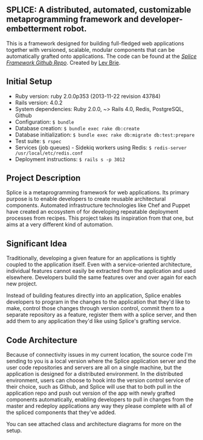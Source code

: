 ## SPLICE: A distributed, automated, customizable metaprogramming framework and developer-embetterment robot.

This is a framework designed for building full-fledged web applications together with versioned, scalable, modular components that can be automatically grafted onto applications.  The code can be found at the [*Splice Framework Github Repo*](http://github.com/levbrie/splices). Created by [Lev Brie](http://github.com/levbrie).

Initial Setup
--------------------------------------------------------------------------------

* Ruby version: ruby 2.0.0p353 (2013-11-22 revision 43784)
* Rails version: 4.0.2
* System dependencies: Ruby 2.0.0, ~> Rails 4.0, Redis, PostgreSQL, Github
* Configuration: `$ bundle`
* Database creation: `$ bundle exec rake db:create`
* Database initialization: `$ bundle exec rake db:migrate db:test:prepare`
* Test suite: `$ rspec`
* Services (job queues) - Sidekiq workers using Redis: `$ redis-server /usr/local/etc/redis.conf`
* Deployment instructions: `$ rails s -p 3012`

Project Description
-------------------

Splice is a metaprogramming framework for web applications.  Its primary purpose is to enable developers to create reusable architectural components.  Automated infrastructure technologies like Chef and Puppet have created an ecosystem of for developing repeatable deployment processes from recipes.  This project takes its inspiration from that one, but aims at a very different kind of automation.


Significant Idea
----------------

Traditionally, developing a given feature for an applications is tightly coupled to the application itself.  Even with a service-oriented architecture, individual features cannot easily be extracted from the application and used elsewhere.  Developers build the same features over and over again for each new project.

Instead of building features directly into an application, Splice enables developers to program in the changes to the application that they'd like to make, control those changes through version control, commit them to a separate repository as a feature, register them with a splice server, and then add them to any application they'd like using Splice's grafting service.

Code Architecture
-----------------

Because of connectivity issues in my current location, the source code I'm sending to you is a local version where the Splice application server and the user code repositories and servers are all on a single machine, but the application is designed for a distributed environment. In the distributed environment, users can choose to hook into the version control service of their choice, such as Github, and Splice will use that to both pull in the application repo and push out version of the app with newly grafted components automatically, enabling developers to pull in changes from the master and redeploy applications any way they please complete with all of the spliced components that they've added.

You can see attached class and architecture diagrams for more on the setup.




